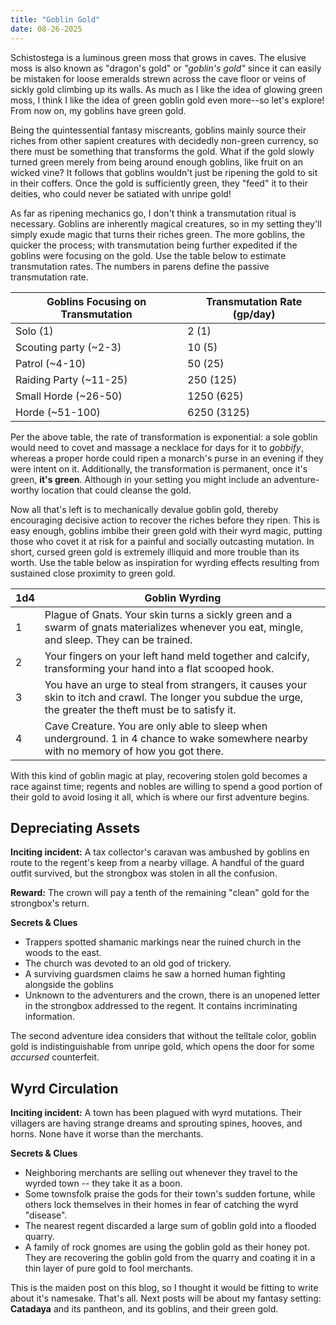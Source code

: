 ```yaml
---
title: "Goblin Gold"
date: 08-26-2025
---
```

Schistostega is a luminous green moss that grows in caves. The elusive moss is also known as "dragon's gold" or *"goblin's gold"* since it can easily be mistaken for loose emeralds strewn across the cave floor or veins of sickly gold climbing up its walls. As much as I like the idea of glowing green moss, I think I like the idea of green goblin gold even more--so let's explore! From now on, my goblins have green gold.

Being the quintessential fantasy miscreants, goblins mainly source their riches from other sapient creatures with decidedly non-green currency, so there must be something that transforms the gold. What if the gold slowly turned green merely from being around enough goblins, like fruit on an wicked vine? It follows that goblins wouldn't just be ripening the gold to sit in their coffers. Once the gold is sufficiently green, they "feed" it to their deities, who could never be satiated with unripe gold! 

As far as ripening mechanics go, I don't think a transmutation ritual is necessary. Goblins are inherently magical creatures, so in my setting they'll simply exude magic that turns their riches green. The more goblins, the quicker the process; with transmutation being further expedited if the goblins were focusing on the gold. Use the table below to estimate transmutation rates. The numbers in parens define the passive transmutation rate. 

| Goblins Focusing on Transmutation | Transmutation Rate (gp/day) |
| --------------------------------- | --------------------------- |
| Solo (1)                          | 2 (1)                       |
| Scouting party (~2-3)             | 10 (5)                      |
| Patrol (~4-10)                    | 50 (25)                     |
| Raiding Party (~11-25)            | 250 (125)                   |
| Small Horde (~26-50)              | 1250 (625)                  |
| Horde (~51-100)                   | 6250 (3125)                 |

Per the above table, the rate of transformation is exponential: a sole goblin would need to covet and massage a necklace for days for it to *gobbify*, whereas a proper horde could ripen a monarch's purse in an evening if they were intent on it. Additionally, the transformation is permanent, once it's green, **it's green**. Although in your setting you might include an adventure-worthy location that could cleanse the gold.

Now all that's left is to mechanically devalue goblin gold, thereby encouraging decisive action to recover the riches before they ripen. This is easy enough, goblins imbibe their green gold with their wyrd magic, putting those who covet it at risk for a painful and socially outcasting mutation. In short, cursed green gold is extremely illiquid and more trouble than its worth. Use the table below as inspiration for wyrding effects resulting from sustained close proximity to green gold.

| 1d4 | Goblin Wyrding                                                                                                                                                |
| --- | ------------------------------------------------------------------------------------------------------------------------------------------------------------- |
| 1   | Plague of Gnats. Your skin turns a sickly green and a swarm of gnats materializes  whenever you eat, mingle, and sleep. They can be trained.                  |
| 2   | Your fingers on your left hand meld together and calcify, transforming your hand into a flat scooped hook.                                                    |
| 3   | You have an urge to steal from strangers, it causes your skin to itch and crawl. The longer you subdue the urge, the greater the theft must be to satisfy it. |
| 4   | Cave Creature. You are only able to sleep when underground. 1 in 4 chance to wake somewhere nearby with no memory of how you got there.                       |

With this kind of goblin magic at play, recovering stolen gold becomes a race against time; regents and nobles are willing to spend a good portion of their gold to avoid losing it all, which is where our first adventure begins.

## Depreciating Assets

 **Inciting incident:** A tax collector's caravan was ambushed by goblins en route to the regent's keep from a nearby village. A handful of the guard outfit survived, but the strongbox was stolen in all the confusion.
 
 **Reward:** The crown will pay a tenth of the remaining "clean" gold for the strongbox's return.  
 
 **Secrets & Clues**
 - Trappers spotted shamanic markings near the ruined church in the woods to the east.
 - The church was devoted to an old god of trickery.
 - A surviving guardsmen claims he saw a horned human fighting alongside the goblins
 - Unknown to the adventurers and the crown, there is an unopened letter in the strongbox addressed to the regent. It contains incriminating information.

The second adventure idea considers that without the telltale color, goblin gold is indistinguishable from unripe gold, which opens the door for some *accursed* counterfeit.

## Wyrd Circulation

 **Inciting incident:** A town has been plagued with wyrd mutations. Their villagers are having strange dreams and sprouting spines, hooves, and horns. None have it worse than the merchants.
 
 **Secrets & Clues**
 - Neighboring merchants are selling out whenever they travel to the wyrded town -- they take it as a boon.
 - Some townsfolk praise the gods for their town's sudden fortune, while others lock themselves in their homes in fear of catching the wyrd "disease".
 - The nearest regent discarded a large sum of goblin gold into a flooded quarry.
 - A family of rock gnomes are using the goblin gold as their honey pot. They are recovering the goblin gold from the quarry and coating it in a thin layer of pure gold to fool merchants.

This is the maiden post on this blog, so I thought it would be fitting to write about it's namesake. That's all. Next posts will be about my fantasy setting: **Catadaya** and its pantheon, and its goblins, and their green gold.
